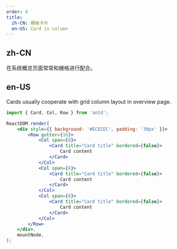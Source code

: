```yaml
---
order: 4
title:
  zh-CN: 栅格卡片
  en-US: Card in column
---
```


## zh-CN

在系统概览页面常常和栅格进行配合。

## en-US

Cards usually cooperate with grid column layout in overview page.

```jsx
import { Card, Col, Row } from 'antd';

ReactDOM.render(
	<div style={{ background: '#ECECEC', padding: '30px' }}>
		<Row gutter={16}>
			<Col span={8}>
				<Card title="Card title" bordered={false}>
					Card content
				</Card>
			</Col>
			<Col span={8}>
				<Card title="Card title" bordered={false}>
					Card content
				</Card>
			</Col>
			<Col span={8}>
				<Card title="Card title" bordered={false}>
					Card content
				</Card>
			</Col>
		</Row>
	</div>,
	mountNode,
);
```
